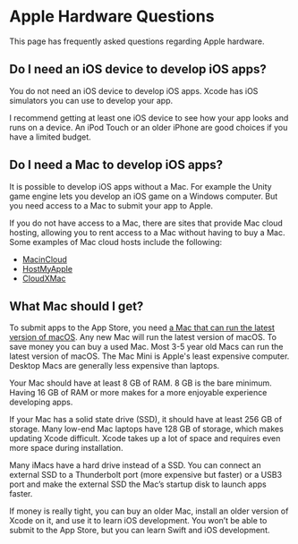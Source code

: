 # Apple Hardware Questions

This page has frequently asked questions regarding Apple hardware.

## Do I need an iOS device to develop iOS apps?

You do not need an iOS device to develop iOS apps. Xcode has iOS simulators you can use to develop your app.

I recommend getting at least one iOS device to see how your app looks and runs on a device. An iPod Touch or an older iPhone are good choices if you have a limited budget.

## Do I need a Mac to develop iOS apps?

It is possible to develop iOS apps without a Mac. For example the Unity game engine lets you develop an iOS game on a Windows computer. But you need access to a Mac to submit your app to Apple.

If you do not have access to a Mac, there are sites that provide Mac cloud hosting, allowing you to rent access to a Mac without having to buy a Mac. Some examples of Mac cloud hosts include the following:

* [MacinCloud](https://www.macincloud.com/)
* [HostMyApple](https://www.hostmyapple.com/)
* [CloudXMac](https://cloudxmac.com)

## What Mac should I get?

To submit apps to the App Store, you need [a Mac that can run the latest version of macOS](https://www.apple.com/macos/how-to-upgrade/#hardware-requirements). Any new Mac will run the latest version of macOS. To save money you can buy a used Mac. Most 3-5 year old Macs can run the latest version of macOS. The Mac Mini is Apple's least expensive computer. Desktop Macs are generally less expensive than laptops.

Your Mac should have at least 8 GB of RAM. 8 GB is the bare minimum. Having 16 GB of RAM or more makes for a more enjoyable experience developing apps.

If your Mac has a solid state drive (SSD), it should have at least 256 GB of storage. Many low-end Mac laptops have 128 GB of storage, which makes updating Xcode difficult. Xcode takes up a lot of space and requires even more space during installation.

Many iMacs have a hard drive instead of a SSD. You can connect an external SSD to a Thunderbolt port (more expensive but faster) or a USB3 port and make the external SSD the Mac’s startup disk to launch apps faster.

If money is really tight, you can buy an older Mac, install an older version of Xcode on it, and use it to learn iOS development. You won’t be able to submit to the App Store, but you can learn Swift and iOS development.
